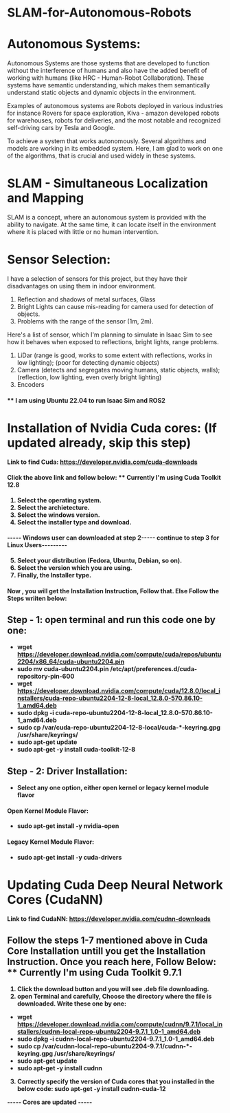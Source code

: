 # SLAM-for-Autonomous-Robots

# Autonomous Systems:

Autonomous Systems are those systems that are developed to function without the interference of humans and also have the added benefit of working with humans (like HRC - Human-Robot Collaboration). These systems have semantic understanding, which makes them semantically understand static objects and dynamic objects in the environment.

Examples of autonomous systems are Robots deployed in various industries for instance Rovers for space exploration, Kiva - amazon developed robots for warehouses, robots for deliveries, and the most notable and recognized self-driving cars by Tesla and Google.

To achieve a system that works autonomously. Several algorithms and models are working in its embedded system. Here, I am glad to work on one of the algorithms, that is crucial and used widely in these systems.

# SLAM - Simultaneous Localization and Mapping

SLAM is a concept, where an autonomous system is provided with the ability to navigate. At the same time, it can locate itself in the environment where it is placed with little or no human intervention.

# Sensor Selection:

I have a selection of sensors for this project, but they have their disadvantages on using them  in indoor environment.

1. Reflection and shadows of metal surfaces, Glass
2. Bright Lights can cause mis-reading for camera used for detection of objects.
3. Problems with the range of the sensor (1m, 2m).

Here's a list of sensor, which I'm planning to simulate in Isaac Sim to see how it behaves when exposed to reflections, bright lights, range problems.

1. LiDar (range is good, works to some extent with reflections, works in low lighting); (poor for detecting dynamic objects)
2. Camera (detects and segregates moving humans, static objects, walls); (reflection, low lighting, even overly bright lighting)
3. Encoders 

#### <B>** I am using Ubuntu 22.04 to run Isaac Sim and ROS2 <B>

# Installation of Nvidia Cuda cores: (If updated already, skip this step)

Link to find Cuda: https://developer.nvidia.com/cuda-downloads

#### Click the above link and follow below: <B>** Currently I'm using Cuda Toolkit 12.8 <B>
1. Select the operating system.
2. Select the archietecture.
3. Select the windows version.
4. Select the installer type and download.
#### ----- Windows user can downloaded at step 2----- continue to step 3 for Linux Users---------
5. Select your distribution (Fedora, Ubuntu, Debian, so on).
6. Select the version which you are using.
7. Finally, the Installer type.

#### Now , you will get the Installation Instruction, Follow that. <B>Else Follow the Steps wriiten below:<B>

## Step - 1: open terminal and run this code one by one:
- wget https://developer.download.nvidia.com/compute/cuda/repos/ubuntu2204/x86_64/cuda-ubuntu2204.pin
- sudo mv cuda-ubuntu2204.pin /etc/apt/preferences.d/cuda-repository-pin-600
- wget https://developer.download.nvidia.com/compute/cuda/12.8.0/local_installers/cuda-repo-ubuntu2204-12-8-local_12.8.0-570.86.10-1_amd64.deb
- sudo dpkg -i cuda-repo-ubuntu2204-12-8-local_12.8.0-570.86.10-1_amd64.deb
- sudo cp /var/cuda-repo-ubuntu2204-12-8-local/cuda-*-keyring.gpg /usr/share/keyrings/
- sudo apt-get update
- sudo apt-get -y install cuda-toolkit-12-8

## Step - 2: Driver Installation: 
- Select any one option, either open kernel or legacy kernel module flavor
#### Open Kernel Module Flavor:
- sudo apt-get install -y nvidia-open
#### Legacy Kernel Module Flavor:
- sudo apt-get install -y cuda-drivers

# Updating Cuda Deep Neural Network Cores (CudaNN)

Link to find CudaNN: https://developer.nvidia.com/cudnn-downloads

## Follow the steps 1-7 mentioned above in Cuda Core Installation untill you get the Installation Instruction. Once you reach here, Follow Below: <B>** Currently I'm using Cuda Toolkit 9.7.1<B>

1. Click the download button and you will see .deb file downloading.
2. open Terminal and carefully, Choose the directory where the file is downloaded. Write these one by one:
- wget https://developer.download.nvidia.com/compute/cudnn/9.7.1/local_installers/cudnn-local-repo-ubuntu2204-9.7.1_1.0-1_amd64.deb
- sudo dpkg -i cudnn-local-repo-ubuntu2204-9.7.1_1.0-1_amd64.deb
- sudo cp /var/cudnn-local-repo-ubuntu2204-9.7.1/cudnn-*-keyring.gpg /usr/share/keyrings/
- sudo apt-get update
- sudo apt-get -y install cudnn

3. Correctly specify the version of Cuda cores that you installed in the below code:
sudo apt-get -y install cudnn-cuda-12

<B>----- Cores are updated -----<B>